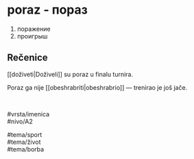 # poraz - пораз

1. поражение  
2. проигрыш

## Rečenice

[[doživeti|Doživeli]] su poraz u finalu turnira.

Poraz ga nije [[obeshrabriti|obeshrabrio]] — trenirao je još jače.

<br>

#vrsta/imenica  
#nivo/A2  

#tema/sport  
#tema/život  
#tema/borba  
